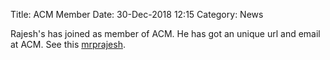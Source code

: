 Title: ACM Member
Date: 30-Dec-2018 12:15
Category: News

Rajesh's has joined as member of ACM. He has got an unique url and email at ACM.
See this [mrprajesh](http://member.acm.org/~mrprajesh).
